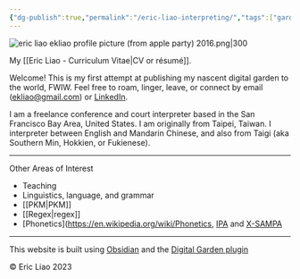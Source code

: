 ```yaml
---
{"dg-publish":true,"permalink":"/eric-liao-interpreting/","tags":["gardenEntry"],"created":"","updated":""}
---
```



![eric liao ekliao profile picture (from apple party) 2016.png|300](/img/user/_attachments/eric%20liao%20ekliao%20profile%20picture%20(from%20apple%20party)%202016.png)

My [[Eric Liao - Curriculum Vitae\|CV or résumé]]. 

Welcome! This is my first attempt at publishing my nascent digital garden to the world, FWIW. Feel free to roam, linger, leave, or connect by email (ekliao@gmail.com) or [LinkedIn](http://linkedin.com/in/ericliaointerpreter).

I am a freelance conference and court interpreter based in the San Francisco Bay Area, United States. I am originally from Taipei, Taiwan. I interpreter between English and Mandarin Chinese, and also from Taigi (aka Southern Min, Hokkien, or Fukienese). 

---
Other Areas of Interest

- Teaching
- Linguistics, language, and grammar
- [[PKM\|PKM]]
- [[Regex\|regex]]
- [Phonetics](https://en.wikipedia.org/wiki/Phonetics, [IPA](https://en.wikipedia.org/wiki/International_Phonetic_Alphabet) and [X-SAMPA](https://en.wikipedia.org/wiki/X-SAMPA)
---
This website is built using [Obsidian](https://obsidian.md/) and the [Digital Garden plugin](https://github.com/oleeskild/obsidian-digital-garden)

© Eric Liao 2023